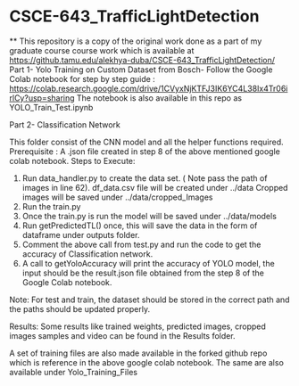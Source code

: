 # CSCE-643_TrafficLightDetection
** This repository is a copy of the original work done as a part of my graduate course course work which is available  at https://github.tamu.edu/alekhya-duba/CSCE-643_TrafficLightDetection/ 
Part 1-
Yolo Training on Custom Dataset from Bosch- 
Follow the Google Colab notebook for step by step guide : https://colab.research.google.com/drive/1CVyxNjKTFJ3IK6YC4L38Ix4Tr06irlCy?usp=sharing
The notebook is also available in this repo as YOLO_Train_Test.ipynb

Part 2- 
Classification Network

This folder consist of the CNN model and all the helper functions required.
Prerequisite : A .json file created in step 8 of the above mentioned google colab notebook.
Steps to Execute:
 1. Run data_handler.py to create the data set. ( Note pass the path of images in line 62). 
    df_data.csv file will be created under ../data
    Cropped images will be saved under ../data/cropped_Images
 2. Run the train.py
 3. Once the train.py is run the model will be saved under ../data/models
 4. Run getPredictedTL() once, this will save the data in the form of dataframe under outputs folder.
 5. Comment the above call from test.py and run the code to get the accuracy of Classification network.
 6. A call to getYoloAccuracy will print the accuracy of YOLO model, the input should be the result.json file obtained from the step 8 of the Google Colab notebook.

Note: For test and train, the dataset should be stored in the correct path and the paths should be updated properly.

Results:
Some results like trained weights, predicted images, cropped images samples and video can be found in the Results folder.
 
A set of training files are also made available in the forked github repo which is reference in the above google colab notebook. 
The same are also available under Yolo_Training_Files
